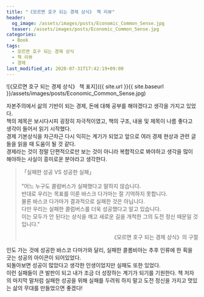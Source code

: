 ```yaml
---
title: "《모르면 호구 되는 경제 상식》 책 리뷰"
header:
  og_image: /assets/images/posts/Economic_Common_Sense.jpg
  teaser: /assets/images/posts/Economic_Common_Sense.jpg
categories:
  - Book
tags:
  - 모르면 호구 되는 경제 상식
  - 책 리뷰
  - 경제
last_modified_at: 2020-07-31T17:42:19+09:00
---
```


![《모르면 호구 되는 경제 상식》 책 표지]({{ site.url }}{{ site.baseurl }}/assets/images/posts/Economic_Common_Sense.jpg)

자본주의에서 삶의 기반이 되는 경제, 돈에 대해 공부를 해야겠다고 생각을 가지고 있었다. <br/>
책의 제목은 보시다시피 굉장히 자극적이였고, 책의 구조, 내용 및 제목이 나름 좋다고 생각이 들어서 읽기 시작했다. <br/>
경제 기본상식을 차근차근 다시 익히는 계기가 되었고 앞으로 여러 경제 현상과 관련 글들을 읽을 때 도움이 될 것 같다. <br/>
경제라는 것이 정말 단편적으로만 보는 것이 아니라 복합적으로 봐야하고 생각을 많이 해야하는 사실이 흥미로운 분야라고 생각한다. <br/>

> 「실패한 성공 VS 성공한 실패」 <br/>
> <br/>
> "어느 누구도 콜럼버스가 실패했다고 말하지 않습니다. <br/>
> 반대로 우리는 목표를 이룬 바스크 다가마는 잘 기억하지 못합니다. <br/>
> 물론 바스코 다가마가 결과적으로 실패한 것은 아닙니다. <br/>
> 다만 우리는 실패한 콜럼버스를 더욱 성공했다고 알고 있습니다. <br/>
> 이는 모두가 안 된다는 상식을 깨고 새로운 길을 개척한 그의 도전 정신 때문일 것입니다."
>
> <div style="text-align: right">《모르면 호구 되는 경제 상식》의 구절</div>

인도 가는 것에 성공한 바스코 다마가와 달리, 실패한 콜롬비아는 추후 인류에 한 획을 긋는 성공의 아이콘이 되어있었다. <br/>
되돌아보면 성공이 많았다고 생각한 인생이었지만 실패도 또한 있었다. <br/>
이런 실패들이 큰 발판이 되고 내가 조금 더 성장하는 계기가 되기를 기원한다. 책 저자의 마지막 말처럼 실패한 성공을 위해 실패를 두려워 하지 말고 도전 정신을 가지고 멋있는 삶의 무대를 만들었으면 좋겠다! <br/>
